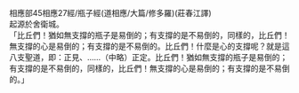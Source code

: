 相應部45相應27經/瓶子經(道相應/大篇/修多羅)(莊春江譯)  
起源於舍衛城。  
「比丘們！猶如無支撐的瓶子是易倒的；有支撐的是不易倒的，同樣的，比丘們！無支撐的心是易倒的；有支撐的是不易倒的。比丘們！什麼是心的支撐呢？就是這八支聖道，即：正見、……（中略）正定。比丘們！猶如無支撐的瓶子是易倒的；有支撐的是不易倒的，同樣的，比丘們！無支撐的心是易倒的；有支撐的是不易倒的。」  
  
  
